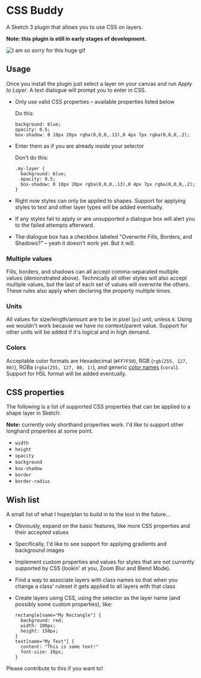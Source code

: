 # CSS Buddy

A Sketch 3 plugin that allows you to use CSS on layers.

**Note: this plugin is still in early stages of development.**

![I am so sorry for this huge gif](https://dl.dropboxusercontent.com/s/k1nspcamay3tre0/CSSBuddyDemo.gif?dl=0)

## Usage

Once you install the plugin just select a layer on your canvas and run _Apply to Layer_. A text dialogue will prompt you to enter in CSS.

* Only use valid CSS properties – available properties listed below

    Do this:
    ```
    background: blue;
    opacity: 0.5;
    box-shadow: 0 10px 20px rgba(0,0,0,.13),0 4px 7px rgba(0,0,0,.2);
    ```

* Enter them as if you are already inside your selector

    Don't do this:
    ```
    .my-layer {
      background: blue;
      opacity: 0.5;
      box-shadow: 0 10px 20px rgba(0,0,0,.13),0 4px 7px rgba(0,0,0,.2);
    }
    ```

* Right now styles can only be applied to shapes. Support for applying styles to text and other layer types will be added eventually.
* If any styles fail to apply or are unsupported a dialogue box will alert you to the failed attempts afterward.
* The dialogue box has a checkbox labeled "Overwrite Fills, Borders, and Shadows?" – yeah it doesn't work yet. But it will.

### Multiple values
Fills, borders, and shadows can all accept comma-separated multiple values (demonstrated above). Technically all other styles will also accept multiple values, but the last of each set of values will overwrite the others. These rules also apply when declaring the property multiple times.

### Units
All values for size/length/amount are to be in pixel (`px`) unit, unless `0`. Using `em`s wouldn't work because we have no context/parent value. Support for other units will be added if it's logical and in high demand.

### Colors
Acceptable color formats are Hexadecimal (`#FF7F50`), RGB (`rgb(255, 127, 80)`), RGBa (`rgba(255, 127, 80, 1)`), and generic [color names](http://www.crockford.com/wrrrld/color.html) (`coral`). Support for HSL format will be added eventually.

## CSS properties
The following is a list of supported CSS properties that can be applied to a shape layer in Sketch:

**Note:** currently only shorthand properties work. I'd like to support other longhand properties at some point.

* `width`
* `height`
* `opacity`
* `background`
* `box-shadow`
* `border`
* `border-radius`

## Wish list

A small list of what I hope/plan to build in to the tool in the future...

* Obviously, expand on the basic features, like more CSS properties and their accepted values
* Specifically, I'd like to see support for applying gradients and background images
* Implement custom properties and values for styles that are not currently supported by CSS (lookin' at you, Zoom Blur and Blend Mode).
* Find a way to associate layers with class names so that when you change a class' ruleset it gets applied to all layers with that class
* Create layers using CSS, using the selector as the layer name (and possibly some custom properties), like:

    ```
    rectangle[name="My Rectangle"] {
      background: red;
      width: 100px;
      height: 150px;
    }
    text[name="My Text"] {
      content: "This is some text!"
      font-size: 20px;
    }
    ```

Please contribute to this if you want to!